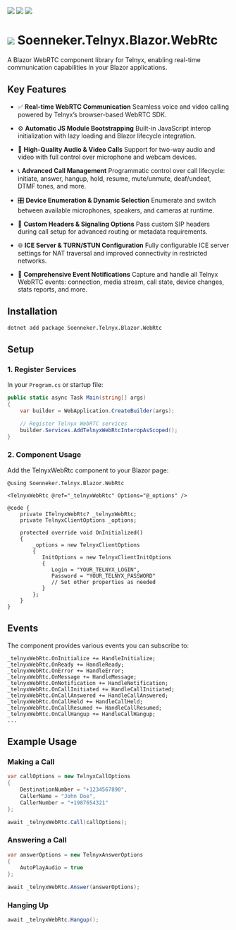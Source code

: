 ﻿[![](https://img.shields.io/nuget/v/soenneker.telnyx.blazor.webrtc.svg?style=for-the-badge)](https://www.nuget.org/packages/soenneker.telnyx.blazor.webrtc/)
[![](https://img.shields.io/github/actions/workflow/status/soenneker/soenneker.telnyx.blazor.webrtc/publish-package.yml?style=for-the-badge)](https://github.com/soenneker/soenneker.telnyx.blazor.webrtc/actions/workflows/publish-package.yml)
[![](https://img.shields.io/nuget/dt/soenneker.telnyx.blazor.webrtc.svg?style=for-the-badge)](https://www.nuget.org/packages/soenneker.telnyx.blazor.webrtc/)

# ![](https://user-images.githubusercontent.com/4441470/224455560-91ed3ee7-f510-4041-a8d2-3fc093025112.png) Soenneker.Telnyx.Blazor.WebRtc
A Blazor WebRTC component library for Telnyx, enabling real-time communication capabilities in your Blazor applications.

## Key Features

* ✅ **Real-time WebRTC Communication**
  Seamless voice and video calling powered by Telnyx’s browser-based WebRTC SDK.

* ⚙️ **Automatic JS Module Bootstrapping**
  Built-in JavaScript interop initialization with lazy loading and Blazor lifecycle integration.

* 🎥 **High-Quality Audio & Video Calls**
  Support for two-way audio and video with full control over microphone and webcam devices.

* 📞 **Advanced Call Management**
  Programmatic control over call lifecycle: initiate, answer, hangup, hold, resume, mute/unmute, deaf/undeaf, DTMF tones, and more.

* 🎛 **Device Enumeration & Dynamic Selection**
  Enumerate and switch between available microphones, speakers, and cameras at runtime.

* 📡 **Custom Headers & Signaling Options**
  Pass custom SIP headers during call setup for advanced routing or metadata requirements.

* 🌐 **ICE Server & TURN/STUN Configuration**
  Fully configurable ICE server settings for NAT traversal and improved connectivity in restricted networks.

* 📢 **Comprehensive Event Notifications**
  Capture and handle all Telnyx WebRTC events: connection, media stream, call state, device changes, stats reports, and more.

## Installation

```shell
dotnet add package Soenneker.Telnyx.Blazor.WebRtc
```

## Setup

### 1. Register Services

In your `Program.cs` or startup file:

```csharp
public static async Task Main(string[] args)
{
    var builder = WebApplication.CreateBuilder(args);

    // Register Telnyx WebRTC services
    builder.Services.AddTelnyxWebRtcInteropAsScoped();
}
```

### 2. Component Usage

Add the TelnyxWebRtc component to your Blazor page:

```razor
@using Soenneker.Telnyx.Blazor.WebRtc

<TelnyxWebRtc @ref="_telnyxWebRtc" Options="@_options" />

@code {
    private ITelnyxWebRtc? _telnyxWebRtc;
    private TelnyxClientOptions _options;

    protected override void OnInitialized()
    {
        _options = new TelnyxClientOptions
        {
           InitOptions = new TelnyxClientInitOptions
           {
              Login = "YOUR_TELNYX_LOGIN",
              Password = "YOUR_TELNYX_PASSWORD"
              // Set other properties as needed
           }
        };
    }
}
```

## Events

The component provides various events you can subscribe to:

```
_telnyxWebRtc.OnInitialize += HandleInitialize;
_telnyxWebRtc.OnReady += HandleReady;
_telnyxWebRtc.OnError += HandleError;
_telnyxWebRtc.OnMessage += HandleMessage;
_telnyxWebRtc.OnNotification += HandleNotification;
_telnyxWebRtc.OnCallInitiated += HandleCallInitiated;
_telnyxWebRtc.OnCallAnswered += HandleCallAnswered;
_telnyxWebRtc.OnCallHeld += HandleCallHeld;
_telnyxWebRtc.OnCallResumed += HandleCallResumed;
_telnyxWebRtc.OnCallHangup += HandleCallHangup;
...
```

## Example Usage

### Making a Call

```csharp
var callOptions = new TelnyxCallOptions
{
    DestinationNumber = "+1234567890",
    CallerName = "John Doe",
    CallerNumber = "+1987654321"
};

await _telnyxWebRtc.Call(callOptions);
```

### Answering a Call

```csharp
var answerOptions = new TelnyxAnswerOptions
{
    AutoPlayAudio = true
};

await _telnyxWebRtc.Answer(answerOptions);
```

### Hanging Up

```csharp
await _telnyxWebRtc.Hangup();
```
